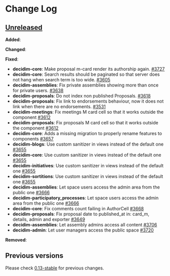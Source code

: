 # Change Log

## [Unreleased](https://github.com/decidim/decidim/tree/HEAD)

**Added**:

**Changed**:

**Fixed**:

- **decidim-core**: Make proposal m-card render its authorship again. [\#3727](https://github.com/decidim/decidim/pull/3727)
- **decidim-core**: Search results should be paginated so that server does not hang when search term is too wide. [\#3605](https://github.com/decidim/decidim/pull/3605)
- **decidim-assemblies**: Fix private assemblies showing more than once for private users. [\#3638](https://github.com/decidim/decidim/pull/3638)
- **decidim-proposals**: Do not index non published Proposals. [\#3618](https://github.com/decidim/decidim/pull/3618)
- **decidim-proposals**: Fix link to endorsements behaviour, now it does not link when there are no endorsements. [\#3531](https://github.com/decidim/decidim/pull/3531)
- **decidim-meetings**: Fix meetings M card cell so that it works outside the component [\#3612](https://github.com/decidim/decidim/pull/3612)
- **decidim-proposals**: Fix proposals M card cell so that it works outside the component [\#3612](https://github.com/decidim/decidim/pull/3612)
- **decidim-core**: Adds a missing migration to properly rename features to components [\#3657](https://github.com/decidim/decidim/pull/3657)
- **decidim-blogs**: Use custom sanitizer in views instead of the default one [\#3655](https://github.com/decidim/decidim/pull/3655)
- **decidim-core**: Use custom sanitizer in views instead of the default one [\#3655](https://github.com/decidim/decidim/pull/3655)
- **decidim-initiatives**: Use custom sanitizer in views instead of the default one [\#3655](https://github.com/decidim/decidim/pull/3655)
- **decidim-sortitions**: Use custom sanitizer in views instead of the default one [\#3655](https://github.com/decidim/decidim/pull/3655)
- **decidim-assemblies**: Let space users access the admin area from the public one [\#3666](https://github.com/decidim/decidim/pull/3666)
- **decidim-participatory_processes**: Let space users access the admin area from the public one [\#3666](https://github.com/decidim/decidim/pull/3666)
- **decidim-core**: Fix comments count failing in AuthorCell [\#3668](https://github.com/decidim/decidim/pull/3668)
- **decidim-proposals**: Fix proposal date to published_at in: card_m, details, admin and exporter [\#3649](https://github.com/decidim/decidim/pull/3649)
- **decidim-assemblies**: Let assembly admins access all content [\#3706](https://github.com/decidim/decidim/pull/3706)
- **decidim-admin**: Let user managers access the public space [\#3720](https://github.com/decidim/decidim/pull/3720)

**Removed**:

## Previous versions

Please check [0.13-stable](https://github.com/decidim/decidim/blob/0.13-stable/CHANGELOG.md) for previous changes.
